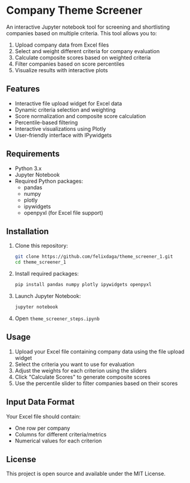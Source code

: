 # Company Theme Screener

An interactive Jupyter notebook tool for screening and shortlisting companies based on multiple criteria. This tool allows you to:

1. Upload company data from Excel files
2. Select and weight different criteria for company evaluation
3. Calculate composite scores based on weighted criteria
4. Filter companies based on score percentiles
5. Visualize results with interactive plots

## Features

- Interactive file upload widget for Excel data
- Dynamic criteria selection and weighting
- Score normalization and composite score calculation
- Percentile-based filtering
- Interactive visualizations using Plotly
- User-friendly interface with IPywidgets

## Requirements

- Python 3.x
- Jupyter Notebook
- Required Python packages:
  - pandas
  - numpy
  - plotly
  - ipywidgets
  - openpyxl (for Excel file support)

## Installation

1. Clone this repository:

   ```bash
   git clone https://github.com/felixdaga/theme_screener_1.git
   cd theme_screener_1
   ```

2. Install required packages:

   ```bash
   pip install pandas numpy plotly ipywidgets openpyxl
   ```

3. Launch Jupyter Notebook:

   ```bash
   jupyter notebook
   ```

4. Open `theme_screener_steps.ipynb`

## Usage

1. Upload your Excel file containing company data using the file upload widget
2. Select the criteria you want to use for evaluation
3. Adjust the weights for each criterion using the sliders
4. Click "Calculate Scores" to generate composite scores
5. Use the percentile slider to filter companies based on their scores

## Input Data Format

Your Excel file should contain:

- One row per company
- Columns for different criteria/metrics
- Numerical values for each criterion

## License

This project is open source and available under the MIT License.
